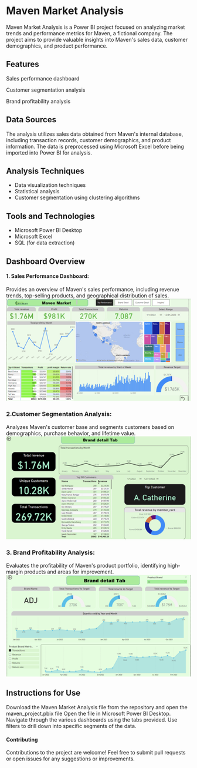 # Maven Market Analysis

Maven Market Analysis is a Power BI project focused on analyzing market trends and performance metrics for Maven, a fictional company. The project aims to provide valuable insights into Maven's sales data, customer demographics, and product performance.

## Features

Sales performance dashboard

Customer segmentation analysis

Brand profitability analysis

## Data Sources

The analysis utilizes sales data obtained from Maven's internal database, including transaction records, customer demographics, and product information. The data is preprocessed using Microsoft Excel before being imported into Power BI for analysis.

## Analysis Techniques

- Data visualization techniques
- Statistical analysis
- Customer segmentation using clustering algorithms

## Tools and Technologies
- Microsoft Power BI Desktop
- Microsoft Excel
- SQL (for data extraction)

## Dashboard Overview

#### 1. Sales Performance Dashboard:
Provides an overview of Maven's sales performance, including revenue trends, top-selling products, and geographical distribution of sales.
![Hello](https://github.com/Gudiyarasu/Maven-Market-Analysis-Power-Bi-Report/blob/main/Maven%20Market%20Analysis/Top%20Performance.png)

### 2.Customer Segmentation Analysis: 
Analyzes Maven's customer base and segments customers based on demographics, purchase behavior, and lifetime value.
![Alttext](https://github.com/Gudiyarasu/Maven-Market-Analysis-Power-Bi-Report/blob/main/Maven%20Market%20Analysis/Customer%20Detail.png)

### 3. Brand Profitability Analysis: 
Evaluates the profitability of Maven's product portfolio, identifying high-margin products and areas for improvement.
![Alt text](https://github.com/Gudiyarasu/Maven-Market-Analysis-Power-Bi-Report/blob/main/Maven%20Market%20Analysis/Brand%20Detail.png)


## Instructions for Use

Download the Maven Market Analysis file from the repository and open the maven_project.pbix file
Open the file in Microsoft Power BI Desktop.
Navigate through the various dashboards using the tabs provided. Use filters to drill down into specific segments of the data.



#### Contributing
Contributions to the project are welcome! Feel free to submit pull requests or open issues for any suggestions or improvements.


